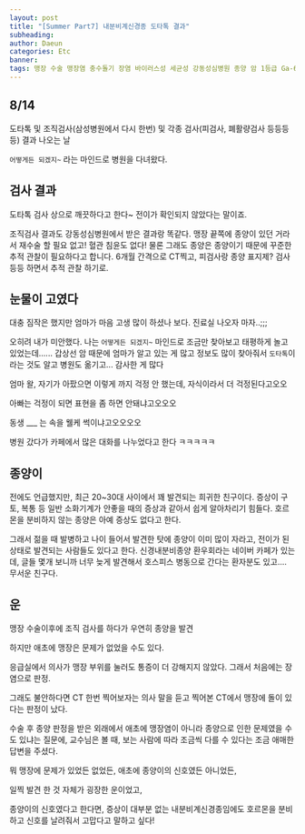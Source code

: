 ```yaml
---
layout: post
title: "[Summer Part7] 내분비계신경종 도타톡 결과"
subheading:
author: Daeun
categories: Etc
banner:
tags: 맹장 수술 맹장염 충수돌기 장염 바이러스성 세균성 강동성심병원 종양 암 1등급 Ga-68 에도트레오타이드(도타톡) 양전자방출단층촬영, Ga-68 에도트레오타이드(도타톡) 양전자방출전산화단층촬영 Ga-68 Edotreotide(DOTA-TOC) PET, Ga-68 Edotreotide(DOTA-TOC) PET/CT
---
```


## 8/14

도타톡 및 조직검사(삼성병원에서 다시 한번) 및 각종 검사(피검사, 폐활량검사 등등등등) 결과 나오는 날

`어떻게든 되겠지~` 라는 마인드로 병원을 다녀왔다.

## 검사 결과

도타톡 검사 상으로 깨끗하다고 한다~ 전이가 확인되지 않았다는 말이죠.

조직검사 결과도 강동성심병원에서 받은 결과랑 똑같다. 맹장 끝쪽에 종양이 있던 거라서 재수술 할 필요 없고! 혈관 침윤도 없다! 물론 그래도 종양은 종양이기 때문에 꾸준한 추적 관찰이 필요하다고 합니다. 6개월 간격으로 CT찍고, 피검사랑 종양 표지제? 검사 등등 하면서 추적 관찰 하기로.

## 눈물이 고였다

대충 짐작은 했지만 엄마가 마음 고생 많이 하셨나 보다. 진료실 나오자 마자..;;;

오히려 내가 미안했다. 나는 `어떻게든 되겠지~` 마인드로 조금만 찾아보고 태평하게 놀고 있었는데...... 갑상선 암 때문에 엄마가 알고 있는 게 많고 정보도 많이 찾아줘서 `도타톡`이라는 것도 알고 병원도 옮기고... 감사한 게 많다

엄마 왈, 자기가 아팠으면 이렇게 까지 걱정 안 했는데, 자식이라서 더 걱정된다고오오

아빠는 걱정이 되면 표현을 좀 하면 안돼냐고오오오

동생 ___ 는 속을 웰케 썩이냐고오오오오

병원 갔다가 카페에서 많은 대화를 나누었다고 한다 ㅋㅋㅋㅋㅋ

## 종양이

전에도 언급했지만, 최근 20~30대 사이에서 꽤 발견되는 희귀한 친구이다. 증상이 구토, 복통 등 일반 소화기계가 안좋을 때의 증상과 같아서 쉽게 알아차리기 힘들다. 호르몬을 분비하지 않는 종양은 아예 증상도 없다고 한다.

그래서 젊을 때 발병하고 나이 들어서 발견한 탓에 종양이 이미 많이 자라고, 전이가 된 상태로 발견되는 사람들도 있다고 한다. 신경내분비종양 환우회라는 네이버 카페가 있는데, 글들 몇개 보니까 너무 늦게 발견해서 호스피스 병동으로 간다는 환자분도 있고.... 무서운 친구다.

## 운

맹장 수술이후에 조직 검사를 하다가 우연히 종양을 발견

하지만 애초에 맹장은 문제가 없었을 수도 있다.

응급실에서 의사가 맹장 부위를 눌러도 통증이 더 강해지지 않았다. 그래서 처음에는 장염으로 판정.

그래도 불안하다면 CT 한번 찍어보자는 의사 말을 듣고 찍어본 CT에서 맹장에 돌이 있다는 판정이 났다.

수술 후 종양 판정을 받은 외래에서 애초에 맹장염이 아니라 종양으로 인한 문제였을 수도 있냐는 질문에, 교수님은 볼 때, 보는 사람에 따라 조금씩 다를 수 있다는 조금 애매한 답변을 주셨다.

뭐 맹장에 문제가 있었든 없었든, 애초에 종양이의 신호였든 아니었든, 

일찍 발견 한 것 자체가 굉장한 운이었고,

종양이의 신호였다고 한다면, 증상이 대부분 없는 내분비계신경종임에도 호르몬을 분비하고 신호를 날려줘서 고맙다고 말하고 싶다!